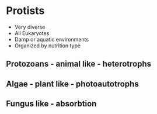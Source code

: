 # Protists
- Very diverse
- All Eukaryotes
- Damp or aquatic environments
- Organized by nutrition type

## Protozoans - animal like - heterotrophs



## Algae - plant like - photoautotrophs

## Fungus like - absorbtion